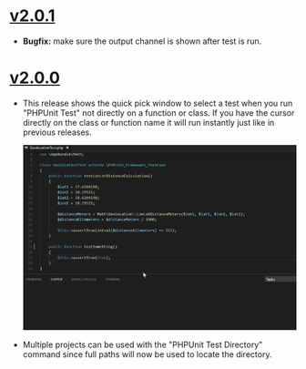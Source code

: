 # [v2.0.1](https://github.com/elonmallin/vscode-phpunit/releases/tag/v2.0.1)
- **Bugfix:** make sure the output channel is shown after test is run.

# [v2.0.0](https://github.com/elonmallin/vscode-phpunit/releases/tag/v2.0.0)
- This release shows the quick pick window to select a test when you run "PHPUnit Test" not directly on a function or class. If you have the cursor directly on the class or function name it will run instantly just like in previous releases.

  ![vscode-phpunit-quick-pick](images/vscode-phpunit-quick-pick.gif)

- Multiple projects can be used with the "PHPUnit Test Directory" command since full paths will now be used to locate the directory.